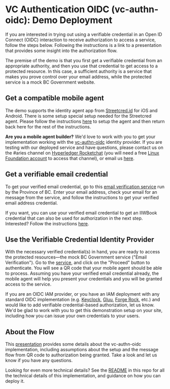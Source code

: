 # VC Authentication OIDC (vc-authn-oidc): Demo Deployment

If you are interested in trying out using a verifiable credential in an Open ID Connect (OIDC) interaction to receive authorization to access a service, follow the steps below. Following the instructions is a link to a presentation that provides some insight into the authorization flow.

The premise of the demo is that you first get a verifiable credential from an appropriate authority, and then you use that credential to get access to a protected resource. In this case, a sufficient authority is a service that makes you prove control over your email address, while the protected service is a mock BC Government website.

## Get a compatible mobile agent

The demo supports the identity agent app from [Streetcred.id](https://Streetcred.id) for iOS and Android. There is some setup special setup needed for the Streetcred agent. Please follow the instructions [here](https://github.com/bcgov/identity-kit-poc/blob/master/docs/GettingApp.md) to setup the agent and then return back here for the rest of the instructions.

**Are you a mobile agent builder?**  We'd love to work with you to get your implementation working with the [vc-authn-oidc](https://github.com/bcgov/vc-authn-oidc) identity provider. If you are testing with our deployed service and have questions, please contact us on the #aries channel on [Hyperledger Rocketchat](https://chat.hyperledger.org) (you will need a free [Linux Foundation account](https://identity.linuxfoundation.org/user) to access that channel), or email us [here](mailto:swcurran@cloudcompass.ca).

## Get a verifiable email credential

To get your verified email credential, go to this [email verification service](https://email-verification.vonx.io/) run by the Province of BC. Enter your email address, check your email for an message from the service, and follow the instructions to get your verified email address credential.

If you want, you can use your verified email credential to get an IIWBook credential that can also be used for authorization in the next step. Interested? Follow the instructions [here](https://iiwbook.vonx.io).

## Use the Verifiable Credential Identity Provider

With the necessary verified credential(s) in hand, you are ready to access the protected resources&mdash;the mock BC Government service ("Email Verification"). Go to the [service](https://verified-email-authentication.vonx.io/), and click on the "Proceed" button to authenticate. You will see a QR code that your mobile agent should be able to process. Assuming you have your verified email credential already, the mobile agent will help you present your credentials and you will be granted access to the service.

If you are an OIDC IAM provider, or you have an IAM deployment with any standard OIDC implementation (e.g. [Keyclock](https://www.keycloak.org/), [Gluu](https://www.gluu.org/), [Forge Rock](https://www.forgerock.com/), etc.) and would like to add verifiable credential-based authorization, let us know. We'd be glad to work with you to get this demonstration setup on your site, including how you can issue your own credentials to your users.

## About the Flow

This [presentation](https://docs.google.com/presentation/d/150n2PikoshbQB46QDMO3xpWFVLdcsoJNey0MVtCbGvk/edit?usp=sharing) provides some details about the vc-authn-oidc implementation, including assumptions about the setup and the message flow from QR code to authorization being granted. Take a look and let us know if you have any questions.

Looking for even more technical details? See the [README](README.md) in this repo for all the technical details of this implementation, and guidance on how you can deploy it.